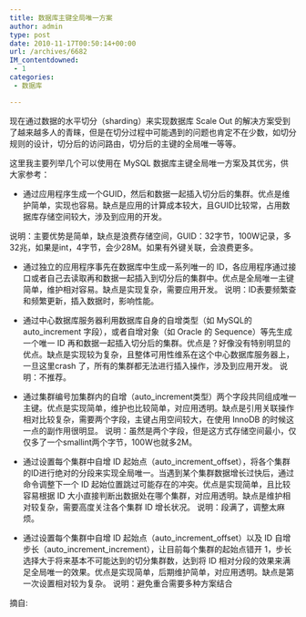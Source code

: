 ```yaml
---
title: 数据库主键全局唯一方案
author: admin
type: post
date: 2010-11-17T00:50:14+00:00
url: /archives/6682
IM_contentdowned:
 - 1
categories:
 - 数据库

---
```

现在通过数据的水平切分（sharding）来实现数据库 Scale Out 的解决方案受到了越来越多人的青睐，但是在切分过程中可能遇到的问题也肯定不在少数，如切分规则的设计，切分后的访问路由，切分后的主键的全局唯一等等。

这里我主要列举几个可以使用在 MySQL 数据库主键全局唯一方案及其优劣，供大家参考：

* 通过应用程序生成一个GUID，然后和数据一起插入切分后的集群。优点是维护简单，实现也容易。缺点是应用的计算成本较大，且GUID比较常，占用数据库存储空间较大，涉及到应用的开发。


说明：主要优势是简单，缺点是浪费存储空间，GUID：32字节，100W记录，多32兆，如果是int，4字节，会少28M。如果有外键关联，会浪费更多。

* 通过独立的应用程序事先在数据库中生成一系列唯一的 ID，各应用程序通过接口或者自己去读取再和数据一起插入到切分后的集群中。优点是全局唯一主键简单，维护相对容易。缺点是实现复杂，需要应用开发。
说明：ID表要频繁查和频繁更新，插入数据时，影响性能。

* 通过中心数据库服务器利用数据库自身的自增类型（如 MySQL的 auto_increment 字段），或者自增对象（如 Oracle 的 Sequence）等先生成一个唯一 ID 再和数据一起插入切分后的集群。优点是？好像没有特别明显的优点。缺点是实现较为复杂，且整体可用性维系在这个中心数据库服务器上，一旦这里crash 了，所有的集群都无法进行插入操作，涉及到应用开发。
说明：不推荐。

* 通过集群编号加集群内的自增（auto_increment类型）两个字段共同组成唯一主键。优点是实现简单，维护也比较简单，对应用透明。缺点是引用关联操作相对比较复杂，需要两个字段，主键占用空间较大，在使用 InnoDB 的时候这一点的副作用很明显。
说明：虽然是两个字段，但是这方式存储空间最小，仅仅多了一个smallint两个字节，100W也就多2M。

* 通过设置每个集群中自增 ID 起始点（auto\_increment\_offset），将各个集群的ID进行绝对的分段来实现全局唯一。当遇到某个集群数据增长过快后，通过命令调整下一个 ID 起始位置跳过可能存在的冲突。优点是实现简单，且比较容易根据 ID 大小直接判断出数据处在哪个集群，对应用透明。缺点是维护相对较复杂，需要高度关注各个集群 ID 增长状况。
说明：段满了，调整太麻烦。

* 通过设置每个集群中自增 ID 起始点（auto\_increment\_offset）以及 ID 自增步长（auto\_increment\_increment），让目前每个集群的起始点错开 1，步长选择大于将来基本不可能达到的切分集群数，达到将 ID 相对分段的效果来满足全局唯一的效果。优点是实现简单，后期维护简单，对应用透明。缺点是第一次设置相对较为复杂。
说明：避免重合需要多种方案结合

摘自: